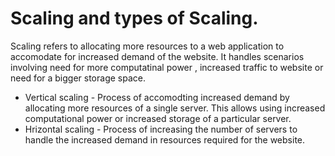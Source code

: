 # Scaling and types of Scaling.

Scaling refers to allocating more resources to a web application to accomodate for increased demand of the website. It handles scenarios involving need for more computatinal power , increased traffic to website or need for a bigger storage space.

- Vertical scaling - Process of accomodting increased demand by allocating more resources of a single server. This allows using increased computational power or increased storage of a particular server.
- Hrizontal scaling - Process of increasing the number of servers to handle the increased demand in resources required for the website.

